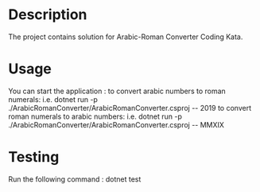 # Description
The project contains solution for Arabic-Roman Converter Coding Kata.
# Usage
You can start the application : 
to convert arabic numbers to roman numerals:
i.e. dotnet run -p ./ArabicRomanConverter/ArabicRomanConverter.csproj -- 2019
to convert roman numerals to arabic numbers:
i.e. dotnet run -p ./ArabicRomanConverter/ArabicRomanConverter.csproj -- MMXIX 
# Testing
Run the following command : dotnet test 